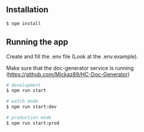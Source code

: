 ## Installation

```bash
$ npm install
```

## Running the app

Create and fill the .env file (Look at the .env.example).

Make sure that the doc-generator service is running (https://github.com/Mickaz89/HC-Doc-Generator)

```bash
# development
$ npm run start

# watch mode
$ npm run start:dev

# production mode
$ npm run start:prod
```
